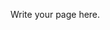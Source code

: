 <!--
.. title: About
.. slug: about
.. date: 2019-05-16 21:39:45 UTC+02:00
.. tags: 
.. category: 
.. link: 
.. description: 
.. type: text
-->

Write your page here.
